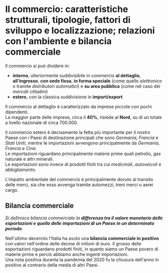 # Il commercio: caratteristiche strutturali, tipologie, fattori di sviluppo e localizzazione; relazioni con l'ambiente e bilancia commerciale

Il commercio si può dividere in:
- **interno**, ulteriormente suddivisibile in commercio **al dettaglio**,
  **all'ingrosso**, **con sede fissa**, **in forma speciale** (come quello
  *elettronico* o tramite *distributori automatici*) e **su area pubblica**
  (come nel caso dei *mercati cittadini*)
- **estero**, con la classica suddivisione in **import/export**

Il commercio al dettaglio è caratterizzato da imprese piccole con pochi
dipendenti.\
La maggior parte delle imprese, circa il **40%**, risiede al **Nord**, su di un
totale a livello nazionale di circa 700.000.

Il commercio estero è decisamente la fetta più importante per il nostro Paese
con i Paesi di destinazione principali che sono *Germania*, *Francia* e *Stati
Uniti*, mentre le importazioni avvengono principalmente da *Germania*, *Francia*
e *Cina*.\
Le importazioni riguardano principalmente materie prime quali petrolio, gas
naturale e altri minerali.\
Le esportazioni sono invece di prodotti finiti tra cui *medicinali*,
*autoveicoli* e *abbigliamento*.

L'impatto ambientale del commercio è principalmente dovuto al transito delle
merci, sia che esso avvenga tramite automezzi, treni merci o aerei cargo.

## Bilancia commerciale

*Si definisce bilancia commerciale la **differenza tra il valore monetario delle
esportazioni e quello delle importazioni di un Paese in un determinato
periodo**.*

Nell'ultimo decennio l'Italia ha avuto una **bilancia commerciale in positivo**
con valori nell'ordine delle decine di milioni di euro. Il grosso delle
esportazioni riguardano prodotti finiti, in quanto siamo un Paese povero di
materie prime e perciò abbiamo anche ingenti importazioni.\
Una nota positiva duranta la pandemia del 2020 fu la chiusura dell'anno in
positivo al contrario della media di altri Paesi.
